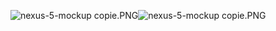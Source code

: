 ![nexus-5-mockup copie.PNG](https://bitbucket.org/repo/nbL6KX/images/2158156023-nexus-5-mockup%20copie.PNG)![nexus-5-mockup copie.PNG](https://bitbucket.org/repo/nbL6KX/images/3134354190-nexus-5-mockup%20copie.PNG)